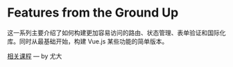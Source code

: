 # Features from the Ground Up

这一系列主要介绍了如何构建更加容易访问的路由、状态管理、表单验证和国际化库。同时从最基础开始，构建 Vue.js 某些功能的简单版本。

[相关课程](https://frontendmasters.com/courses/advanced-vue/) — by 尤大